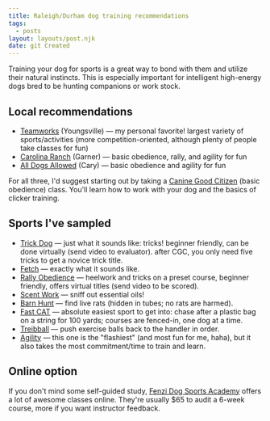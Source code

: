 ```yaml
---
title: Raleigh/Durham dog training recommendations
tags:
  - posts
layout: layouts/post.njk
date: git Created
---
```


Training your dog for sports is a great way to bond with them and utilize their natural instincts. This is especially important for intelligent high-energy dogs bred to be hunting companions or work stock.

## Local recommendations

* [Teamworks](https://www.teamworksdogtraining.org/) (Youngsville) &mdash; my personal favorite! largest variety of sports/activities (more competition-oriented, although plenty of people take classes for fun)
* [Carolina Ranch](https://www.carolinaranchpets.com/) (Garner) &mdash; basic obedience, rally, and agility for fun
* [All Dogs Allowed](https://alldogsnc.com/) (Cary) &mdash; basic obedience and agility for fun

For all three, I'd suggest starting out by taking a [Canine Good Citizen](https://www.akc.org/products-services/training-programs/canine-good-citizen/) (basic obedience) class. You'll learn how to work with your dog and the basics of clicker training.

## Sports I've sampled

* [Trick Dog](https://www.akc.org/sports/trick-dog/) &mdash; just what it sounds like: tricks! beginner friendly, can be done virtually (send video to evaluator). after CGC, you only need five tricks to get a novice trick title.
* [Fetch](https://www.akc.org/fetch/) &mdash; exactly what it sounds like.
* [Rally Obedience](https://www.akc.org/sports/rally/) &mdash; heelwork and tricks on a preset course, beginner friendly, offers virtual titles (send video to be scored).
* [Scent Work](https://www.akc.org/sports/akc-scent-work/) &mdash; sniff out essential oils!
* [Barn Hunt](https://www.akc.org/sports/title-recognition-program/barn-hunt/) &mdash; find live rats (hidden in tubes; no rats are harmed).
* [Fast CAT](https://www.akc.org/sports/coursing/fast-cat/) &mdash; absolute easiest sport to get into: chase after a plastic bag on a string for 100 yards; courses are fenced-in, one dog at a time.
* [Treibball](https://www.nationaltreibball.com) &mdash; push exercise balls back to the handler in order.
* [Agility](https://www.akc.org/sports/agility/) &mdash; this one is the "flashiest" (and most fun for me, haha), but it also takes the most commitment/time to train and learn.

## Online option

If you don't mind some self-guided study, [Fenzi Dog Sports Academy](https://www.fenzidogsportsacademy.com/) offers a lot of awesome classes online. They're usually $65 to audit a 6-week course, more if you want instructor feedback.